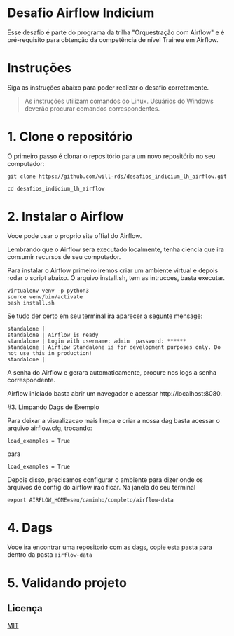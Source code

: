 
# Desafio Airflow Indicium

Esse desafio é parte do programa da trilha "Orquestração com Airflow" e é pré-requisito para obtenção da competência de nível Trainee em Airflow.

# Instruções 

Siga as instruções abaixo para poder realizar o desafio corretamente.

>  As instruções utilizam comandos do Linux. Usuários do Windows deverão procurar comandos correspondentes.

# 1. Clone o repositório

O primeiro passo é clonar o repositório para um novo repositório no seu computador:

```
git clone https://github.com/will-rds/desafios_indicium_lh_airflow.git

cd desafios_indicium_lh_airflow
```
# 2. Instalar o Airflow

Voce pode usar o proprio site offial do Airflow.

Lembrando que o Airflow sera executado localmente, tenha ciencia que ira consumir recursos de seu computador.

Para instalar o Airflow primeiro iremos criar um ambiente virtual e depois rodar o script abaixo. O arquivo install.sh, tem as intrucoes, basta executar.

```
virtualenv venv -p python3
source venv/bin/activate
bash install.sh
```

Se tudo der certo em seu terminal ira aparecer a segunte mensage: 
```
standalone | 
standalone | Airflow is ready
standalone | Login with username: admin  password: ******
standalone | Airflow Standalone is for development purposes only. Do not use this in production!
standalone |
```

A senha do Airflow e gerara automaticamente, procure nos logs a senha correspondente.

Airflow iniciado basta abrir um navegador e acessar http://localhost:8080.

#3. Limpando Dags de Exemplo

Para deixar a visualizacao mais limpa e criar a nossa dag basta acessar o arquivo airflow.cfg, trocando:
```
load_examples = True
``` 
para
```
load_examples = True
``` 

Depois disso, precisamos configurar o ambiente para dizer onde os arquivos de config do airflow irao ficar. Na janela do seu terminal
```
export AIRFLOW_HOME=seu/caminho/completo/airflow-data
```

# 4. Dags

Voce ira encontrar uma repositorio com as dags, copie esta pasta para dentro da pasta ```airflow-data```

# 5. Validando projeto



    
## Licença

[MIT](https://choosealicense.com/licenses/mit/)

